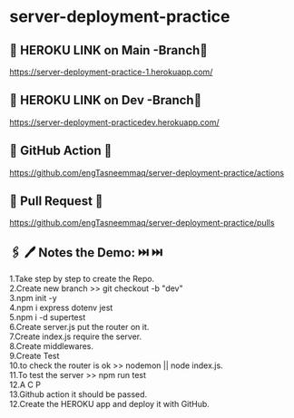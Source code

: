 # server-deployment-practice 

## 🎉 HEROKU LINK  on Main -Branch🎉
https://server-deployment-practice-1.herokuapp.com/  

## 🎉 HEROKU LINK  on Dev -Branch🎉
https://server-deployment-practicedev.herokuapp.com/

## 🎉 GitHub Action 🎉
https://github.com/engTasneemmaq/server-deployment-practice/actions


## 🎉 Pull Request 🎉
https://github.com/engTasneemmaq/server-deployment-practice/pulls


## 🖇 🖊 Notes the Demo: ⏭ ⏭ <br>
1.Take step by step to create the Repo.<br>
2.Create new branch >> git checkout -b "dev"<br>
3.npm init -y<br>
4.npm i express dotenv jest<br>
5.npm i -d supertest<br>
6.Create server.js put the router on it.<br>
7.Create index.js require the server.<br>
8.Create middlewares.<br>
9.Create Test<br>
10.to check the router is ok >> nodemon || node index.js.<br>
11.To test the server >> npm run test<br>
12.A C P <br>
13.Github action it should be passed.<br>
12.Create the HEROKU app and deploy it with GitHub.<br>
